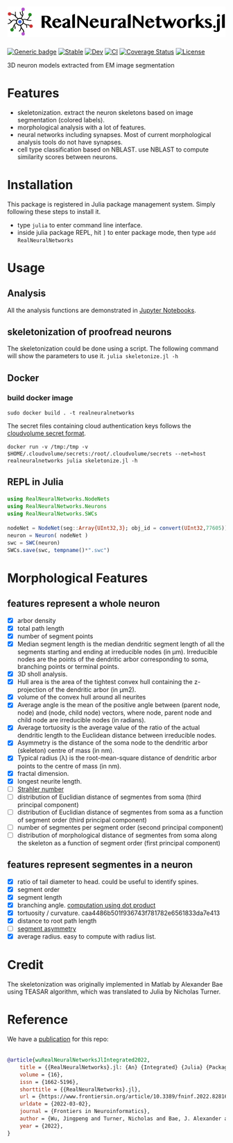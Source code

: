 ![](https://github.com/seung-lab/RealNeuralNetworks.jl/blob/master/asset/logo/RGB_for_web/RNN_Logo_RGB.jpg)
========================
[![Generic badge](https://img.shields.io/badge/Documentation-passing.svg)](https://seung-lab.github.io/RealNeuralNetworks.jl/latest/)
[![Stable](https://img.shields.io/badge/docs-stable-blue.svg)](https://seung-lab.github.io/RealNeuralNetworks.jl/stable)
[![Dev](https://img.shields.io/badge/docs-dev-blue.svg)](https://seung-lab.github.io/RealNeuralNetworks.jl/dev)
[![CI](https://github.com/seung-lab/RealNeuralNetworks.jl/workflows/CI/badge.svg)](https://github.com/seung-lab/RealNeuralNetworks.jl/actions?query=workflow%3ACI)
[![Coverage Status](https://coveralls.io/repos/github/seung-lab/RealNeuralNetworks.jl/badge.svg?branch=master)](https://coveralls.io/github/seung-lab/RealNeuralNetworks.jl?branch=master)
[![License](https://img.shields.io/badge/License-Apache%202.0-blue.svg)](https://opensource.org/licenses/Apache-2.0)
<!-- [![Build Status](https://travis-ci.org/seung-lab/RealNeuralNetworks.jl.svg?branch=master)](https://travis-ci.org/seung-lab/RealNeuralNetworks.jl) -->


3D neuron models extracted from EM image segmentation 

# Features 
- skeletonization. extract the neuron skeletons based on image segmentation (colored labels).
- morphological analysis with a lot of features. 
- neural networks including synapses. Most of current morphological analysis tools do not have synapses. 
- cell type classification based on NBLAST. use NBLAST to compute similarity scores between neurons. 

# Installation
This package is registered in Julia package management system. Simply following these steps to install it.
- type `julia` to enter command line interface.
- inside julia package REPL, hit `]` to enter package mode, then type `add RealNeuralNetworks`

# Usage

## Analysis
All the analysis functions are demonstrated in [Jupyter Notebooks](https://github.com/jingpengw/realneuralnetworks-notebook).

## skeletonization of proofread neurons
The skeletonization could be done using a script. The following command will show the parameters to use it.
`julia skeletonize.jl -h`

## Docker
### build docker image
    sudo docker build . -t realneuralnetworks

The secret files containing cloud authentication keys follows the [cloudvolume secret format](https://github.com/seung-lab/cloud-volume#credentials).

```
docker run -v /tmp:/tmp -v $HOME/.cloudvolume/secrets:/root/.cloudvolume/secrets --net=host realneuralnetworks julia skeletonize.jl -h
```

## REPL in Julia

```Julia
using RealNeuralNetworks.NodeNets
using RealNeuralNetworks.Neurons
using RealNeuralNetworks.SWCs

nodeNet = NodeNet(seg::Array{UInt32,3}; obj_id = convert(UInt32,77605))
neuron = Neuron( nodeNet )
swc = SWC(neuron)
SWCs.save(swc, tempname()*".swc")
```

# Morphological Features

## features represent a whole neuron

- [x] arbor density
- [x] total path length 
- [x] number of segment points 
- [x] Median segment length is the median dendritic segment length of all the segments starting and ending at irreducible nodes (in μm). Irreducible nodes are the points of the dendritic arbor corresponding to soma, branching points or terminal points.
- [x] 3D sholl analysis. 
- [x] Hull area is the area of the tightest convex hull containing the z-projection of the dendritic arbor (in μm2). 
- [x] volume of the convex hull around all neurites
- [x] Average angle is the mean of the positive angle between (parent node, node) and (node, child node) vectors, where node, parent node and child node are irreducible nodes (in radians).  
- [x] Average tortuosity is the average value of the ratio of the actual dendritic length to the Euclidean distance between irreducible nodes. 
- [x] Asymmetry is the distance of the soma node to the dendritic arbor (skeleton) centre of mass (in nm). 
- [x] Typical radius (λ) is the root-mean-square distance of dendritic arbor points to the centre of mass (in nm). 
- [x] fractal dimension.
- [x] longest neurite length.
- [ ] [Strahler number](https://en.wikipedia.org/wiki/Strahler_number)
- [ ] distribution of Euclidian distance of segmentes from soma (third principal component)
- [ ] distribution of Euclidian distance of segmentes from soma as a function of segment order (third principal component)
- [ ] number of segmentes per segment order (second principal component)
- [ ] distribution of morphological distance of segmentes from soma along the skeleton as a function of segment order (first principal component)

## features represent segmentes in a neuron
- [x] ratio of tail diameter to head. could be useful to identify spines. 
- [x] segment order
- [x] segment length
- [x] branching angle. [computation using dot product](https://stackoverflow.com/questions/19729831/angle-between-3-points-in-3d-space)
- [x] tortuosity / curvature. caa4486b501f936743f781782e6561833da7e413
- [x] distance to root path length
- [ ] [segment asymmetry](http://www.treestoolbox.org/manual/asym_tree.html)
- [x] average radius. easy to compute with radius list.

# Credit 
The skeletonization was originally implemented in Matlab by Alexander Bae using TEASAR algorithm, which was translated to Julia by Nicholas Turner.

# Reference
We have a [publication](https://www.frontiersin.org/articles/10.3389/fninf.2022.828169/full) for this repo:
```bibtex

@article{wuRealNeuralNetworksJlIntegrated2022,
	title = {{RealNeuralNetworks}.jl: {An} {Integrated} {Julia} {Package} for {Skeletonization}, {Morphological} {Analysis}, and {Synaptic} {Connectivity} {Analysis} of {Terabyte}-{Scale} {3D} {Neural} {Segmentations}},
	volume = {16},
	issn = {1662-5196},
	shorttitle = {{RealNeuralNetworks}.jl},
	url = {https://www.frontiersin.org/article/10.3389/fninf.2022.828169},
	urldate = {2022-03-02},
	journal = {Frontiers in Neuroinformatics},
	author = {Wu, Jingpeng and Turner, Nicholas and Bae, J. Alexander and Vishwanathan, Ashwin and Seung, H. Sebastian},
	year = {2022},
}

```
